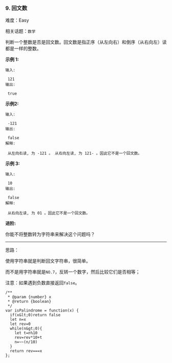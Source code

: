 ### 9. 回文数

难度：Easy

相关话题：`数学`

判断一个整数是否是回文数。回文数是指正序（从左向右）和倒序（从右向左）读都是一样的整数。



 **示例 1:** 





```
输入:

 121
输出:

 true

```

 **示例2:** 





```
输入:

 -121
输出:

 false
解释:

 从左向右读, 为 -121 。 从右向左读, 为 121- 。因此它不是一个回文数。

```

 **示例 3:** 





```
输入:

 10
输出:

 false
解释:

 从右向左读, 为 01 。因此它不是一个回文数。

```

 **进阶:** 



你能不将整数转为字符串来解决这个问题吗？




-----

思路：

使用字符串就是判断回文字符串，很简单。

而不是用字符串就是`NO.7`，反转一个数字，然后比较它们是否相等；

注意：如果遇到负数直接返回`false`。


```
/**
 * @param {number} x
 * @return {boolean}
 */
var isPalindrome = function(x) {
  if(x&lt;0)return false
  let n=x
  let rev=0
  while(n&gt;0){
    let t=n%10
    rev=rev*10+t
    n=~~(n/10)
  }
  return rev===x
};



```
